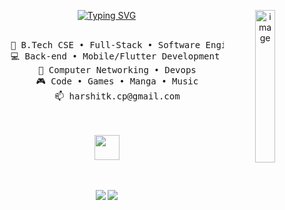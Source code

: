 <div align="center">
<img width="25%" align="right" alt="image" src="https://github.com/user-attachments/assets/cafa6953-ad68-4291-8146-1f5a5a6d22b8">

<a href="https://git.io/typing-svg"><img src="https://readme-typing-svg.demolab.com?font=Fira+Code&duration=3000&pause=1000&color=39B7F7&center=true&vCenter=true&repeat=false&random=false&width=435&lines=Hey%2C+I'm+Harshit" alt="Typing SVG" /></a>
<br><br>
<pre>
    💼 B.Tech CSE • Full-Stack • Software Engineer
    💻 Back-end • Mobile/Flutter Development 
    📖 Computer Networking • Devops
    🎮 Code • Games • Manga • Music
    📫 harshitk.cp@gmail.com
</pre>
<br><br>
<img src="https://github.com/user-attachments/assets/dee70090-b28b-4008-9dce-bbecc13c8fe6" height="40" />
<br><br><br>

[![](https://img.shields.io/badge/linkedin-0a66c2)](https://www.linkedin.com/in/harshitk-cp/)
[![](https://img.shields.io/badge/dev.to-0A0A0A?logo=dev.to&logoColor=white)](https://dev.to/harshitk)
</div>
